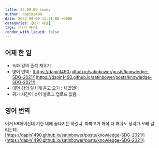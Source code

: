 ```yaml
---
title: 22.09.09 sunny
author: dapin1490
date: 2022-09-09 13:11:00 +0900
categories: [내가 해냄]
tags: [내가 해냄]
render_with_liquid: false
---
```


## 어제 한 일
- 녹화 강의 출석 채우기
- 영어 번역 : [https://dapin1490.github.io/satinbower/posts/knowledge-SDG-2021/](https://dapin1490.github.io/satinbower/posts/knowledge-SDG-2021/)
- 대면 강의 알차게 듣고 오기 : 재밌었다
- 귀가 시간이 늦어 블로그 업로드 없음
  
## 영어 번역
이거 68페이진데 기한 내에 끝나기는 하겠냐. 파파고가 해석 다 해줘도 정리가 오래 걸리는데.  
[https://dapin1490.github.io/satinbower/posts/knowledge-SDG-2021/](https://dapin1490.github.io/satinbower/posts/knowledge-SDG-2021/)  